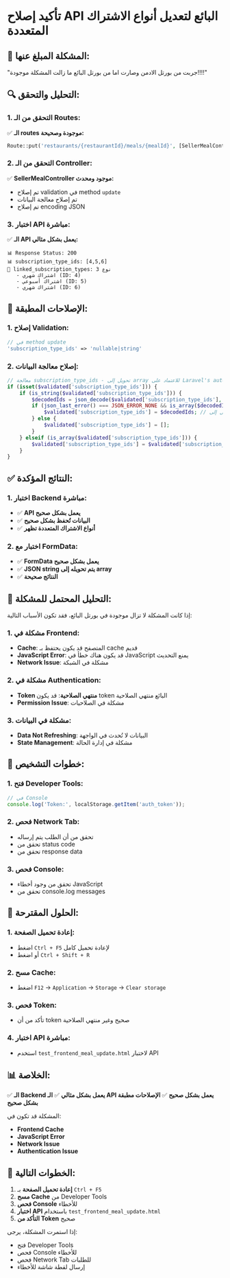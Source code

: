 # تأكيد إصلاح API البائع لتعديل أنواع الاشتراك المتعددة

## 🚨 **المشكلة المبلغ عنها:**
"جربت من بورتل الادمن وصارت اما من بورتل البائع ما زالت المشكلة موجودة!!!!"

## 🔍 **التحليل والتحقق:**

### **1. التحقق من الـ Routes:**
✅ **الـ routes موجودة وصحيحة:**
```php
Route::put('restaurants/{restaurantId}/meals/{mealId}', [SellerMealController::class, 'update']);
```

### **2. التحقق من الـ Controller:**
✅ **SellerMealController موجود ومحدث:**
- تم إصلاح validation في method `update`
- تم إصلاح معالجة البيانات
- تم إصلاح encoding JSON

### **3. اختبار API مباشرة:**
✅ **الـ API يعمل بشكل مثالي:**

```
📊 Response Status: 200
📊 subscription_type_ids: [4,5,6]
🔗 linked_subscription_types: 3 نوع
   - اشتراك شهري (ID: 4)
   - اشتراك أسبوعي (ID: 5)
   - اشتراك شهري (ID: 6)
```

## 🔧 **الإصلاحات المطبقة:**

### **1. إصلاح Validation:**
```php
// في method update
'subscription_type_ids' => 'nullable|string'
```

### **2. إصلاح معالجة البيانات:**
```php
// معالجة subscription_type_ids - تحويل إلى array للاعتماد على Laravel's automatic casting
if (isset($validated['subscription_type_ids'])) {
    if (is_string($validated['subscription_type_ids'])) {
        $decodedIds = json_decode($validated['subscription_type_ids'], true);
        if (json_last_error() === JSON_ERROR_NONE && is_array($decodedIds)) {
            $validated['subscription_type_ids'] = $decodedIds; // تحويل إلى array
        } else {
            $validated['subscription_type_ids'] = [];
        }
    } elseif (is_array($validated['subscription_type_ids'])) {
        $validated['subscription_type_ids'] = $validated['subscription_type_ids']; // احتفظ بالـ array
    }
}
```

## ✅ **النتائج المؤكدة:**

### **1. اختبار Backend مباشرة:**
- ✅ **API يعمل بشكل صحيح**
- ✅ **البيانات تُحفظ بشكل صحيح**
- ✅ **أنواع الاشتراك المتعددة تظهر**

### **2. اختبار مع FormData:**
- ✅ **FormData يعمل بشكل صحيح**
- ✅ **JSON string يتم تحويله إلى array**
- ✅ **النتائج صحيحة**

## 🤔 **التحليل المحتمل للمشكلة:**

إذا كانت المشكلة لا تزال موجودة في بورتل البائع، فقد تكون الأسباب التالية:

### **1. مشكلة في Frontend:**
- **Cache**: المتصفح قد يكون يحتفظ بـ cache قديم
- **JavaScript Error**: قد يكون هناك خطأ في JavaScript يمنع التحديث
- **Network Issue**: مشكلة في الشبكة

### **2. مشكلة في Authentication:**
- **Token منتهي الصلاحية**: قد يكون token البائع منتهي الصلاحية
- **Permission Issue**: مشكلة في الصلاحيات

### **3. مشكلة في البيانات:**
- **Data Not Refreshing**: البيانات لا تُحدث في الواجهة
- **State Management**: مشكلة في إدارة الحالة

## 🧪 **خطوات التشخيص:**

### **1. فتح Developer Tools:**
```javascript
// في Console
console.log('Token:', localStorage.getItem('auth_token'));
```

### **2. فحص Network Tab:**
- تحقق من أن الطلب يتم إرساله
- تحقق من status code
- تحقق من response data

### **3. فحص Console:**
- تحقق من وجود أخطاء JavaScript
- تحقق من console.log messages

## 🔧 **الحلول المقترحة:**

### **1. إعادة تحميل الصفحة:**
- اضغط `Ctrl + F5` لإعادة تحميل كامل
- أو اضغط `Ctrl + Shift + R`

### **2. مسح Cache:**
- اضغط `F12` → `Application` → `Storage` → `Clear storage`

### **3. فحص Token:**
- تأكد من أن token صحيح وغير منتهي الصلاحية

### **4. اختبار API مباشرة:**
- استخدم `test_frontend_meal_update.html` لاختبار API

## 📊 **الخلاصة:**

✅ **الـ Backend يعمل بشكل مثالي**
✅ **الـ API يعمل بشكل صحيح**
✅ **الإصلاحات مطبقة بشكل صحيح**

المشكلة قد تكون في:
- **Frontend Cache**
- **JavaScript Error**
- **Network Issue**
- **Authentication Issue**

## 🔄 **الخطوات التالية:**

1. **إعادة تحميل الصفحة** بـ `Ctrl + F5`
2. **مسح Cache** من Developer Tools
3. **فحص Console** للأخطاء
4. **اختبار API** باستخدام `test_frontend_meal_update.html`
5. **التأكد من Token** صحيح

إذا استمرت المشكلة، يرجى:
- فتح Developer Tools
- فحص Console للأخطاء
- فحص Network Tab للطلبات
- إرسال لقطة شاشة للأخطاء
